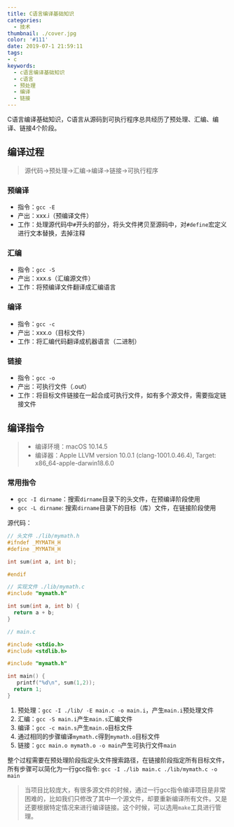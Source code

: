 ```yaml
---
title: C语言编译基础知识
categories:
  - 技术
thumbnail: ./cover.jpg
color: '#111'
date: 2019-07-1 21:59:11
tags:
- c
keywords:
  - c语言编译基础知识
  - c语言
  - 预处理
  - 编译
  - 链接
---
```


C语言编译基础知识，C语言从源码到可执行程序总共经历了预处理、汇编、编译、链接4个阶段。

<!-- more -->

## 编译过程

> 源代码->预处理->汇编->编译->链接->可执行程序

### 预编译

* 指令：`gcc -E`
* 产出：xxx.i（预编译文件）
* 工作：处理源代码中`#`开头的部分，将头文件拷贝至源码中，对`#define`宏定义进行文本替换，去掉注释

### 汇编

* 指令：`gcc -S`
* 产出：xxx.s（汇编源文件）
* 工作：将预编译文件翻译成汇编语言

### 编译

* 指令：`gcc -c`
* 产出：xxx.o（目标文件）
* 工作：将汇编代码翻译成机器语言（二进制）

### 链接

* 指令：`gcc -o`
* 产出：可执行文件（.out）
* 工作：将目标文件链接在一起合成可执行文件，如有多个源文件，需要指定链接文件

## 编译指令

> * 编译环境：macOS 10.14.5
> * 编译器：Apple LLVM version 10.0.1 (clang-1001.0.46.4), Target: x86_64-apple-darwin18.6.0

### 常用指令

* `gcc -I dirname`：搜索`dirname`目录下的头文件，在预编译阶段使用
* `gcc -L dirname`: 搜索`dirname`目录下的目标（库）文件，在链接阶段使用

源代码：

```C
// 头文件 ./lib/mymath.h
#ifndef _MYMATH_H
#define _MYMATH_H

int sum(int a, int b);

#endif
```

```C
// 实现文件 ./lib/mymath.c
#include "mymath.h"

int sum(int a, int b) {
  return a + b;
}

```

```C
// main.c

#include <stdio.h>
#include <stdlib.h>

#include "mymath.h"

int main() {
   printf("%d\n", sum(1,2));
  return 1;
}

```

1. 预处理：`gcc -I ./lib/ -E main.c -o main.i`，产生`main.i`预处理文件
2. 汇编：`gcc -S main.i`产生`main.s`汇编文件
3. 编译：`gcc -c main.s`产生`main.o`目标文件
4. 通过相同的步骤编译`mymath.c`得到`mymath.o`目标文件
5. 链接：`gcc main.o mymath.o -o main`产生可执行文件`main`

整个过程需要在预处理阶段指定头文件搜索路径，在链接阶段指定所有目标文件，所有步骤可以简化为一行gcc指令: `gcc -I ./lib main.c ./lib/mymath.c -o main`

> 当项目比较庞大，有很多源文件的时候，通过一行gcc指令编译项目是非常困难的，比如我们只修改了其中一个源文件，却要重新编译所有文件。又是还要根据特定情况来进行编译链接。这个时候，可以选用`make`工具进行管理。
